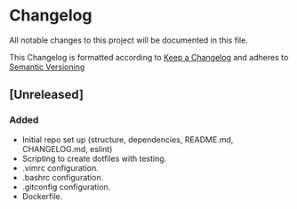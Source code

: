 # Changelog

All notable changes to this project will be documented in this file.

This Changelog is formatted according to [Keep a Changelog](https://keepachangelog.com/en/1.1.0/) and adheres to [Semantic Versioning](https://semver.org/spec/v2.0.0.html)

## [Unreleased]

### Added

- Initial repo set up (structure, dependencies, README.md, CHANGELOG.md, eslint)
- Scripting to create dotfiles with testing.
- .vimrc configuration.
- .bashrc configuration.
- .gitconfig configuration.
- Dockerfile.
